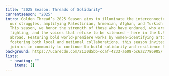 ```yaml
---
title: "2025 Season: Threads of Solidarity"
currentseason: "2025"
intro: Golden Thread’s 2025 Season aims to illuminate the interconnectedness of
  our struggles, amplifying Palestinian, Armenian, Afghan, and Turkish voices.
  This season, we honor the strength of those who have endured, who are still
  fighting, and the voices that refuse to be silenced – here in the U.S. and
  abroad. Featuring bold world-premiere works by women-identifying artists and
  fostering both local and national collaborations, this season invites you to
  join us in community to continue to build solidarity and resilience together.
background: https://ucarecdn.com/2130d5bb-ccaf-4233-a608-bc6a27786905/
lists:
  - heading: ""
    items: []
---
```

